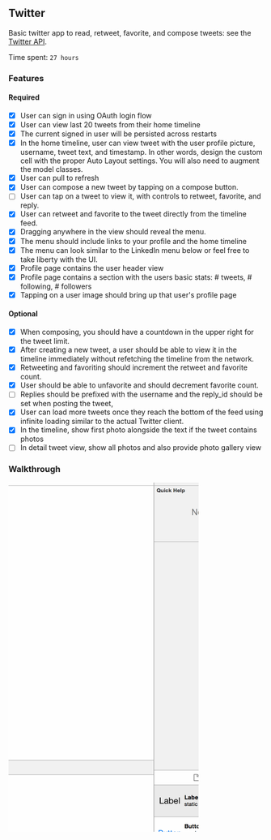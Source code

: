 ## Twitter

Basic twitter app to read, retweet, favorite, and compose tweets: see the [Twitter API](https://apps.twitter.com/).

Time spent: `27 hours`

### Features

#### Required

- [x] User can sign in using OAuth login flow
- [x] User can view last 20 tweets from their home timeline
- [x] The current signed in user will be persisted across restarts
- [x] In the home timeline, user can view tweet with the user profile picture, username, tweet text, and timestamp.  In other words, design the custom cell with the proper Auto Layout settings.  You will also need to augment the model classes.
- [x] User can pull to refresh
- [x] User can compose a new tweet by tapping on a compose button.
- [ ] User can tap on a tweet to view it, with controls to retweet, favorite, and reply.
- [x] User can retweet and favorite to the tweet directly from the timeline feed.
- [x] Dragging anywhere in the view should reveal the menu.
- [x] The menu should include links to your profile and the home timeline
- [x] The menu can look similar to the LinkedIn menu below or feel free to take liberty with the UI.
- [x] Profile page contains the user header view
- [x] Profile page contains a section with the users basic stats: # tweets, # following, # followers
- [x] Tapping on a user image should bring up that user's profile page

#### Optional

- [x] When composing, you should have a countdown in the upper right for the tweet limit.
- [x] After creating a new tweet, a user should be able to view it in the timeline immediately without refetching the timeline from the network.
- [x] Retweeting and favoriting should increment the retweet and favorite count.
- [x] User should be able to unfavorite and should decrement favorite count.
- [ ] Replies should be prefixed with the username and the reply_id should be set when posting the tweet,
- [x] User can load more tweets once they reach the bottom of the feed using infinite loading similar to the actual Twitter client.
- [x] In the timeline, show first photo alongside the text if the tweet contains photos
- [ ] In detail tweet view, show all photos and also provide photo gallery view 

### Walkthrough

![Alt text](https://github.com/charles-dong/Twitter/blob/master/yayTwitter2.gif)
